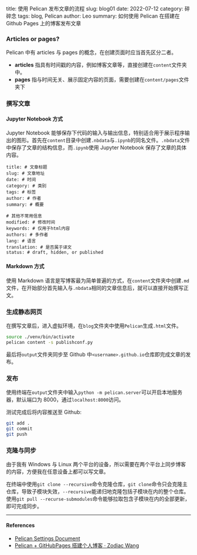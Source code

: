 title: 使用 Pelican 发布文章的流程
slug: blog01
date: 2022-07-12
category: 碎碎念
tags: blog, Pelican
author: Leo
summary: 如何使用 Pelican 在搭建在 Github Pages 上的博客发布文章

### Articles or pages?

Pelican 中有 articles 与 pages 的概念，在创建页面时应当首先区分二者。

- **articles** 指具有时间戳的内容，例如博客文章等，直接创建在`content`文件夹中。
- **pages** 指与时间无关、展示固定内容的页面，需要创建在`content/pages`文件夹下

### 撰写文章

#### Jupyter Notebook 方式

Jupyter Notebook 能够保存下代码的输入与输出信息，特别适合用于展示程序输出的图形。首先在`content`目录中创建`.nbdata`与`.ipynb`的同名文件。`.nbdata`文件中保存了文章的结构信息，而`.ipynb`使用 Jupyter Notebook 保存了文章的具体内容。

```
title: # 文章标题
slug: # 文章地址
date: # 时间
category: # 类别
tags: # 标签
author: # 作者
summary: # 概要

# 其他不常用信息
modified: # 修改时间
keywords: # 仅用于html内容
authors: # 多作者
lang: # 语言
translation: # 是否属于译文
status: # draft, hidden, or published
```

#### Markdown 方式

使用 Markdown 语言是写博客最为简单普遍的方式，在`content`文件夹中创建`.md`文件，在开始部分首先输入与`.nbdata`相同的文章信息后，就可以直接开始撰写正文。

### 生成静态网页

在撰写文章后，进入虚拟环境，在`blog`文件夹中使用`Pelican`生成`.html`文件。

```sh
source ./venv/bin/activate
pelican content -s publishconf.py
```

最后将`output`文件夹同步至 Github 中`<username>.github.io`仓库即完成文章的发布。

### 发布

使用终端在`output`文件夹中输入`python -m pelican.server`可以开启本地服务器，默认端口为 8000，通过`localhost:8000`访问。

测试完成后将内容推送至 Github:

```sh
git add .
git commit
git push
```

### 克隆与同步

由于我有 Windows 与 Linux 两个平台的设备，所以需要在两个平台上同步博客的内容，方便我在任意设备上都可以写文章。

在终端中使用`git clone --recursive`命令克隆仓库，`git clone`命令只会克隆主仓库，导致子模块失效，`--recursive`能递归地克隆包括子模块在内的整个仓库。使用`git pull --recurse-submodules`命令能够拉取包含子模块在内的全部更新，即可完成同步。

---

#### References

- [Pelican Settings Document](https://docs.getpelican.com/en/latest/settings.html)
- [Pelican + GitHubPages 搭建个人博客 · Zodiac Wang](https://zodiac911.github.io/blog/static-blog.html#%E7%B3%BB%E7%BB%9F%E8%A6%81%E6%B1%82)